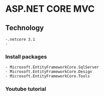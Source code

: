 # ASP.NET CORE MVC
## Technology 
	-.netcore 3.1
	-
### Install packages
	- Microsoft.EntityFrameworkCore.SqlServer
	- Microsoft.EntityFrameworkCore.Design
	- Microsoft.EntityFrameworkCore.Tools
### Youtube tutorial